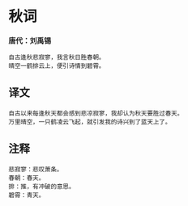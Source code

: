 # 秋词

**唐代：刘禹锡**

    自古逢秋悲寂寥，我言秋日胜春朝。
    晴空一鹤排云上，便引诗情到碧霄。


译文
--
    自古以来每逢秋天都会感到悲凉寂寥，我却认为秋天要胜过春天。
    万里晴空，一只鹤凌云飞起，就引发我的诗兴到了蓝天上了。

注释
--
    悲寂寥：悲叹萧条。
    春朝：春天。
    排：推，有冲破的意思。
    碧霄：青天。